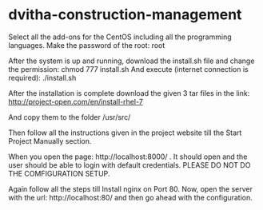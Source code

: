 # dvitha-construction-management

Select all the add-ons for the CentOS including all the programming languages.
Make the password of the root: root

After the system is up and running, download the install.sh file and change the permission:
chmod 777 install.sh
And execute (internet connection is required):
./install.sh

After the installation is complete download the given 3 tar files in the link:
http://project-open.com/en/install-rhel-7

And copy them to the folder /usr/src/

Then follow all the instructions given in the project website till the Start Project Manually section.

When you open the page: http://localhost:8000/ . It should open and the user should be able to login with default credentials. 
PLEASE DO NOT DO THE COMFIGURATION SETUP.

Again follow all the steps till Install nginx on Port 80. 
Now, open the server with the url: http://localhost:80/ and then go ahead with the configuration.
